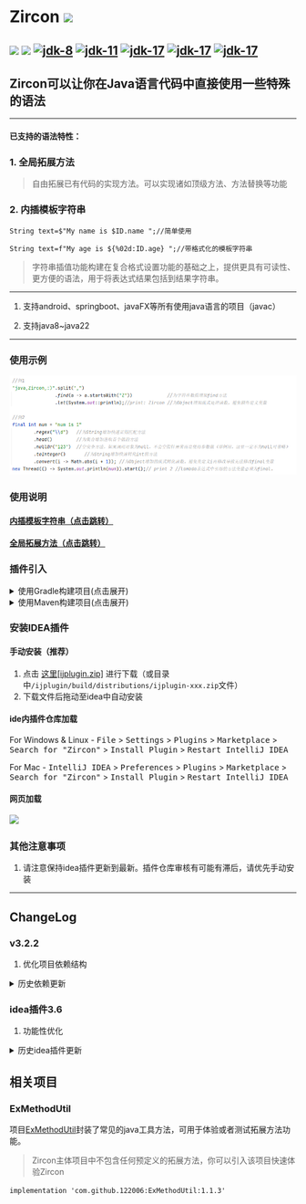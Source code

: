 # Zircon [![](https://jitpack.io/v/122006/Zircon.svg)](https://jitpack.io/#122006/Zircon)

<a href="https://github.com/122006/Zircon/releases"><img src="https://img.shields.io/github/release/122006/Zircon.svg?style=flat-square"></a>
<a href="https://plugins.jetbrains.com/plugin/19146-zircon"><img src="https://img.shields.io/jetbrains/plugin/v/19146-zircon.svg?style=flat-square"></a>
<a target="_blank" href="https://www.oracle.com/java/technologies/javase/javase-jdk8-downloads.html"><img src="https://img.shields.io/badge/JDK-8-green.svg" alt="jdk-8" /></a>
<a target="_blank" href="https://www.oracle.com/java/technologies/javase/jdk11-archive-downloads.html"><img src="https://img.shields.io/badge/JDK-11-green.svg" alt="jdk-11" /></a>
<a target="_blank" href="https://www.oracle.com/java/technologies/javase/jdk17-archive-downloads.html"><img src="https://img.shields.io/badge/JDK-17-green.svg" alt="jdk-17" /></a>
<a target="_blank" href="https://www.oracle.com/java/technologies/javase/jdk21-archive-downloads.html"><img src="https://img.shields.io/badge/JDK-21-green.svg" alt="jdk-17" /></a>
<a target="_blank" href="https://www.oracle.com/java/technologies/javase/jdk22-archive-downloads.html"><img src="https://img.shields.io/badge/JDK-22-green.svg" alt="jdk-17" /></a>
-----------------

## Zircon可以让你在Java语言代码中直接使用一些特殊的语法

----------------

#### 已支持的语法特性：

### 1. 全局拓展方法

> 自由拓展已有代码的实现方法。可以实现诸如顶级方法、方法替换等功能

### 2. 内插模板字符串

`String text=$"My name is $ID.name ";//简单使用`

`String text=f"My age is ${%02d:ID.age} ";//带格式化的模板字符串`
> 字符串插值功能构建在复合格式设置功能的基础之上，提供更具有可读性、更方便的语法，用于将表达式结果包括到结果字符串。

---------------

1. 支持android、springboot、javaFX等所有使用java语言的项目（javac）

2. 支持java8~java22

---------------

### 使用示例

![](others/exmethod_show3.png)

### 使用说明

#### [内插模板字符串（点击跳转）](mds/README_ZrString.md)

#### [全局拓展方法（点击跳转）](mds/README_ZrExMethod.md)

### 插件引入

<details>
  <summary>使用Gradle构建项目(点击展开)</summary>

#### 使用ZrString插件自动引入依赖

Step 1.在你的根项目`build.gradle`文件中进行如下操作

````
buildscript {
    repositories {
        maven { url 'https://jitpack.io' }
    }
    dependencies {
        classpath 'com.github.122006.Zircon:gradle:3.2.2'
    }
}
````

当前版本号：[![](https://jitpack.io/v/122006/Zircon.svg)](https://jitpack.io/#122006/Zircon)

Step 2.在需要使用插件的module的`build.gradle`首行引入插件`apply plugin: 'zircon'`

</details>
<details>
  <summary>使用Maven构建项目(点击展开)</summary>
Step 1. 增加依赖

	    <dependency>
            <groupId>com.github.122006.Zircon</groupId>
            <artifactId>javac</artifactId>
            <version>3.2.2</version>
            <scope>provide</scope>
        </dependency>
	    <dependency>
            <groupId>com.github.122006.Zircon</groupId>
            <artifactId>zircon</artifactId>
            <version>3.2.2</version>
        </dependency>

Step 2. 配置jitpack仓库

	    <repositories>
        	<repository>
        	    <id>jitpack.io</id>
        	    <url>https://jitpack.io</url>
        	</repository>
        </repositories>

当前版本号：[![](https://jitpack.io/v/122006/Zircon.svg)](https://jitpack.io/#122006/Zircon)

Step 3. 配置javac参数 `-Xplugin:ZrExMethod -Xplugin:ZrString`

        <plugin>
          <groupId>org.apache.maven.plugins</groupId>
          <artifactId>maven-compiler-plugin</artifactId>
          <configuration>
            <compilerArgs>
              <arg>-Xplugin:ZrExMethod</arg>
              <arg>-Xplugin:ZrString</arg>
            </compilerArgs>
          </configuration>
        </plugin>

</details>

### 安装IDEA插件

#### 手动安装（推荐）

1. 点击 [这里\[ijplugin.zip\]](ijplugin/build/distributions/ijplugin-3.6.zip)
   进行下载（或目录中`/ijplugin/build/distributions/ijplugin-xxx.zip`文件）
2. 下载文件后拖动至idea中自动安装

#### ide内插件仓库加载

For Windows & Linux - <kbd>File</kbd> > <kbd>Settings</kbd> > <kbd>Plugins</kbd> > <kbd>Marketplace</kbd> > <kbd>Search
for "Zircon"</kbd> > <kbd>Install Plugin</kbd> > <kbd>Restart IntelliJ IDEA</kbd>

For Mac - <kbd>IntelliJ IDEA</kbd> > <kbd>Preferences</kbd> > <kbd>Plugins</kbd> > <kbd>Marketplace</kbd> > <kbd>Search
for "Zircon"</kbd> > <kbd>Install Plugin</kbd>  > <kbd>Restart IntelliJ IDEA</kbd>

#### 网页加载

<a href="https://plugins.jetbrains.com/plugin/19146-zircon">
    <img src="https://user-images.githubusercontent.com/12044174/123105697-94066100-d46a-11eb-9832-338cdf4e0612.png" width="300"/>
</a>

### 其他注意事项

1. 请注意保持idea插件更新到最新。插件仓库审核有可能有滞后，请优先手动安装

--------------

## ChangeLog

### v3.2.2

1. 优化项目依赖结构

<details>
  <summary>历史依赖更新</summary>

### v2.2

1. 重构已有代码，提高编译性能及拓展性
2. 使用gradle编译idea插件

### v2.4

1. 支持jdk11、android30

### v2.5

1. 支持内部代码段中使用不转义的引号

### v2.7

1. 不再支持使用单引号转义双引号语法
2. 支持使用gradle插件配置项目
3. 重构以支持jdk16、jdk17

### v3.0

1. 支持拓展方法

### v3.1.2

1. 支持在成员方法引用中对外部引用调用拓展方法的情况

### v3.1.3

1. 修复了一个导致编译时间过长的问题

### v3.1.4

1. gradle插件支持使用id方式引入

### v3.1.6

1. 修复一个特殊情况下与已有方法同名异参的会解析错误问题
2. 修复强制覆盖原有实现方法时，使用方法引用会提示引用重复的问题

### v3.1.8

1. 修复idea中使用Maven构建项目build错误的问题

### v3.2.0

1. 重用已解析的参数类型提高编译速度。
2. 修复罕见情况下的多层匿名类指向错误的问题
3. 现在如果存在多个匹配的拓展方法实现，会自动使用路径最相近的实现

</details>

### idea插件3.6

1. 功能性优化

<details>
  <summary>历史idea插件更新</summary>

### idea插件2.0

1. 支持`f-string`自动提示格式符及类型匹配错误
2. 普通字符串支持自动识别转化为`$-string`

### idea插件2.1

1. 模板字符串结构字符会用特殊颜色标出

### idea插件2.3

1. 修复启动后一段时间代码异常检查失效的问题

### idea插件2.4

1. 支持拓展方法
2. 在未引入该项目的代码中，不再提示模板字符串功能

### idea插件2.5

1. 拓展方法显示优化

### idea插件2.6

1. 拓展方法显示优化

### idea插件2.7

1. 拓展方法自动引包相关支持

### idea插件2.8

1. 支持在成员方法引用中对外部引用调用拓展方法的情况

### idea插件2.9

1. 在idea 203以上版本支持了拓展方法引用处点击跳转。203以下版本会跳转到代理对象

### idea插件3.0

1. 重构了拓展方法及自动提示。现在已支持代理泛型推断及泛型数组推断

### idea插件3.1

1. 增强了模板字符串和拓展函数的联合效果。使用拓展函数支持自动引包

### idea插件3.2

1. 修复idea2023.3版本的兼容性问题
2. 当输入于变量后自动补全时，不再提示其静态方法

### idea插件3.3

1. 修复部分问题

### idea插件3.4

1. 强化自动补全功能对代理类泛型的支持

### idea插件3.5

1. 强化自动补全功能对代理类泛型的支持：优化泛型继承解析

</details>

## 相关项目

### ExMethodUtil

项目[ExMethodUtil](https://github.com/122006/ExMethodUtil)封装了常见的java工具方法，可用于体验或者测试拓展方法功能。

> Zircon主体项目中不包含任何预定义的拓展方法，你可以引入该项目快速体验Zircon

`implementation 'com.github.122006:ExMethodUtil:1.1.3'`
